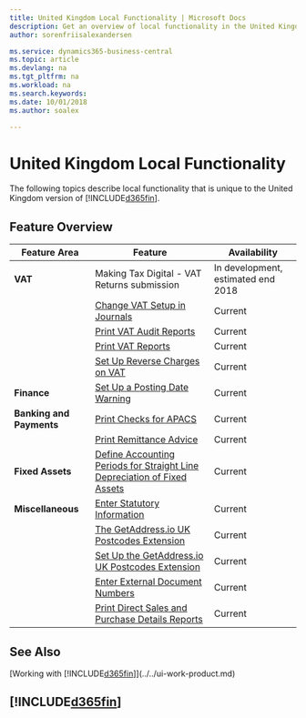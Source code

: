 ```yaml
---
title: United Kingdom Local Functionality | Microsoft Docs
description: Get an overview of local functionality in the United Kingdom version of Business Central.
author: sorenfriisalexandersen

ms.service: dynamics365-business-central
ms.topic: article
ms.devlang: na
ms.tgt_pltfrm: na
ms.workload: na
ms.search.keywords:
ms.date: 10/01/2018
ms.author: soalex

---
```

# United Kingdom Local Functionality
The following topics describe local functionality that is unique to the United Kingdom version of [!INCLUDE[d365fin](../../includes/d365fin_md.md)].  

## Feature Overview


|Feature Area|Feature|Availability|
|------------|-------|------------|
|**VAT**|Making Tax Digital - VAT Returns submission|In development, estimated end 2018|
||[Change VAT Setup in Journals](how-to-change-vat-setup-in-journals.md)|Current|
||[Print VAT Audit Reports](how-to-print-vat-audit-reports.md)|Current|
||[Print VAT Reports](how-to-print-vat-reports.md)|Current|
||[Set Up Reverse Charges on VAT](how-to-set-up-reverse-charges-on-vat.md)|Current|
|**Finance**|[Set Up a Posting Date Warning](how-to-set-up-a-posting-date-warning.md)|Current|
|**Banking and Payments**|[Print Checks for APACS](how-to-print-checks-for-apacs.md)|Current|
||[Print Remittance Advice](how-to-print-remittance-advice.md)|Current|
|**Fixed Assets**|[Define Accounting Periods for Straight Line Depreciation of Fixed Assets](how-to-define-accounting-periods-for-straight-line-depreciation-of-fixed-assets.md)|Current|
|**Miscellaneous**|[Enter Statutory Information](how-to-enter-statutory-information.md)|Current|
||[The GetAddress.io UK Postcodes Extension](../../ui-extensions-getaddressio.md)|Current|
||[Set Up the GetAddress.io UK Postcodes Extension](uk-setup-postal-code-service.md)|Current|
||[Enter External Document Numbers](how-to-enter-external-document-numbers.md)|Current|
||[Print Direct Sales and Purchase Details Reports](how-to-print-direct-sales-and-purchase-details-reports.md)|Current|

## See Also
[Working with [!INCLUDE[d365fin](../../includes/d365fin_md.md)]](../../ui-work-product.md)  

## [!INCLUDE[d365fin](../../includes/free_trial_md.md)]  

